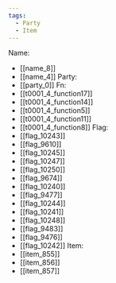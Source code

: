 ```yaml
---
tags:
  - Party
  - Item
---
```

Name:
- [[name_8]]
- [[name_4]]
Party:
- [[party_0]]
Fn:
- [[t0001_4_function17]]
- [[t0001_4_function14]]
- [[t0001_4_function5]]
- [[t0001_4_function11]]
- [[t0001_4_function8]]
Flag:
- [[flag_10243]]
- [[flag_9610]]
- [[flag_10245]]
- [[flag_10247]]
- [[flag_10250]]
- [[flag_9674]]
- [[flag_10240]]
- [[flag_9477]]
- [[flag_10244]]
- [[flag_10241]]
- [[flag_10248]]
- [[flag_9483]]
- [[flag_9476]]
- [[flag_10242]]
Item:
- [[item_855]]
- [[item_856]]
- [[item_857]]
